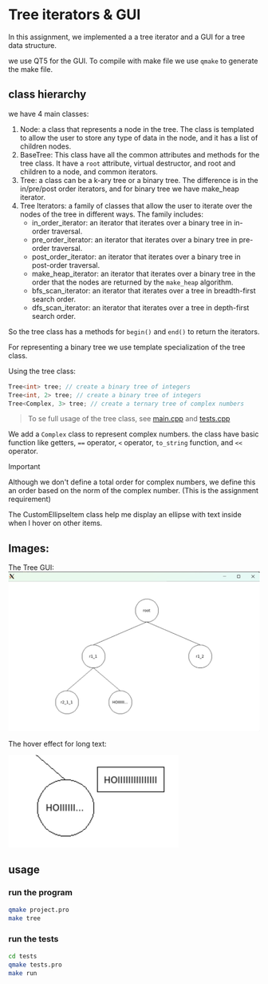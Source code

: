 # Tree iterators & GUI

In this assignment, we implemented a a tree iterator and a GUI for a tree data structure.

we use QT5 for the GUI. To compile with make file we use `qmake` to generate the make file.

## class hierarchy

we have 4 main classes:
1. Node: a class that represents a node in the tree. The class is templated to allow the user to store any type of data in the node, and it has a list of children nodes.
2. BaseTree: This class have all the common attributes and methods for the tree class. It have a `root` attribute, virtual destructor, and root and children to a node, and common iterators.
3. Tree: a class can be a k-ary tree or a binary tree. The difference is in the in/pre/post order iterators, and for binary tree we have make_heap iterator.
4. Tree Iterators: a family of classes that allow the user to iterate over the nodes of the tree in different ways. The family includes:
    - in_order_iterator: an iterator that iterates over a binary tree in in-order traversal.
    - pre_order_iterator: an iterator that iterates over a binary tree in pre-order traversal.
    - post_order_iterator: an iterator that iterates over a binary tree in post-order traversal.
    - make_heap_iterator: an iterator that iterates over a binary tree in the order that the nodes are returned by the `make_heap` algorithm.
    - bfs_scan_iterator: an iterator that iterates over a tree in breadth-first search order.
    - dfs_scan_iterator: an iterator that iterates over a tree in depth-first search order.

So the tree class has a methods for `begin()` and `end()` to return the iterators.

For representing a binary tree we use template specialization of the tree class.

Using the tree class:
```cpp
Tree<int> tree; // create a binary tree of integers
Tree<int, 2> tree; // create a binary tree of integers
Tree<Complex, 3> tree; // create a ternary tree of complex numbers
```

> To se full usage of the tree class, see [main.cpp](main.cpp) and [tests.cpp](tests/tests.cpp)

We add a `Complex` class to represent complex numbers. the class have basic function like getters, `==` operator, `<` operator, `to_string` function, and `<<` operator.

> [!IMPORTANT]
> Although we don't define a total order for complex numbers, we define this an order based on the norm of the complex number. (This is the assignment requirement)

The CustomEllipseItem class help me display an ellipse with text inside when I hover on other items.

## Images:
The Tree GUI:
![alt text](/assets/tree.png)


The hover effect for long text:

![alt text](/assets/hover.png)

## usage
### run the program
```bash
qmake project.pro
make tree
```

### run the tests
```bash
cd tests
qmake tests.pro
make run
```